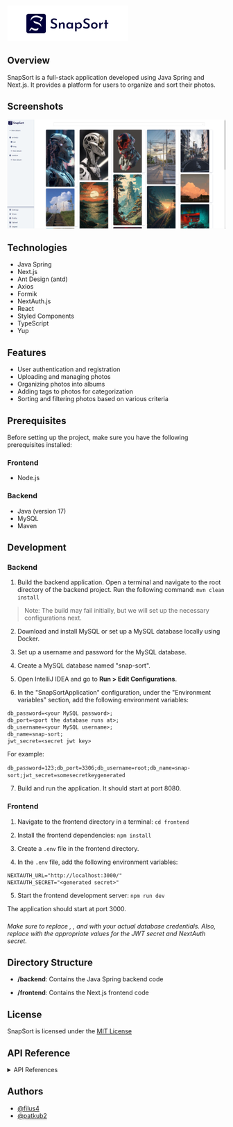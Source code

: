 ![Logo](docs/images/logowhite.png)

## Overview

SnapSort is a full-stack application developed using Java Spring and Next.js. It provides a platform for users to organize and sort their photos.

## Screenshots

![App Screenshot](docs/images/1ss.png)

## Technologies

- Java Spring
- Next.js
- Ant Design (antd)
- Axios
- Formik
- NextAuth.js
- React
- Styled Components
- TypeScript
- Yup

## Features

- User authentication and registration
- Uploading and managing photos
- Organizing photos into albums
- Adding tags to photos for categorization
- Sorting and filtering photos based on various criteria

## Prerequisites

Before setting up the project, make sure you have the following prerequisites installed:

### Frontend

- Node.js

### Backend

- Java (version 17)
- MySQL
- Maven

## Development

### Backend

1. Build the backend application. Open a terminal and navigate to the root directory of the backend project. Run the following command:
   `mvn clean install`

> Note: The build may fail initially, but we will set up the necessary configurations next.

2. Download and install MySQL or set up a MySQL database locally using Docker.

3. Set up a username and password for the MySQL database.

4. Create a MySQL database named "snap-sort".

5. Open IntelliJ IDEA and go to **Run > Edit Configurations**.

6. In the "SnapSortApplication" configuration, under the "Environment variables" section, add the following environment variables:

```
db_password=<your MySQL password>;
db_port=<port the database runs at>;
db_username=<your MySQL username>;
db_name=snap-sort;
jwt_secret=<secret jwt key>
```

For example:

`db_password=123;db_port=3306;db_username=root;db_name=snap-sort;jwt_secret=somesecretkeygenerated`

7. Build and run the application. It should start at port 8080.

### Frontend

1. Navigate to the frontend directory in a terminal:
   `cd frontend`

2. Install the frontend dependencies:
   `npm install`

3. Create a `.env` file in the frontend directory.

4. In the `.env` file, add the following environment variables:

```
NEXTAUTH_URL="http://localhost:3000/"
NEXTAUTH_SECRET="<generated secret>"
```

5. Start the frontend development server:
   `npm run dev`

The application should start at port 3000.

###

_Make sure to replace <your MySQL password>, <port the database runs at>, and <your MySQL username> with your actual database credentials. Also, replace <generated secret> with the appropriate values for the JWT secret and NextAuth secret._

## Directory Structure

- **/backend**: Contains the Java Spring backend code

- **/frontend**: Contains the Next.js frontend code

## License

SnapSort is licensed under the [MIT License](LICENSE)

## API Reference

<details>
  <summary>API References</summary>

#### Rename Album

```http
  PUT /api/albums/{albumId}/rename
```

| Parameter | Type      | Description                             |
| :-------- | :-------- | :-------------------------------------- |
| `albumId` | `integer` | **Required**. ID of the album to rename |
| `name`    | `string`  | **Required**. New name for the album    |

#### Upload Photo

```http
  POST /photos/upload
```

| Parameter     | Type     | Description                                 |
| :------------ | :------- | :------------------------------------------ |
| `file`        | `file`   | **Required**. The photo file to be uploaded |
| `description` | `string` | Description of the photo (optional)         |

#### Get Thumbnail Photo

```http
  GET /photos/{id}/thumbnail
```

Retrieves the thumbnail of a photo with the specified id.
| Parameter | Type | Description |
| :-------- | :------- | :-------------------------------- |
| `id` | `integer` | **Required**. ID of the photo|

#### Get Photo by ID

```http
  GET /photos/{id}
```

Retrieves a photo with the specified id.
| Parameter | Type | Description |
| :-------- | :------- | :-------------------------------- |
| `id` | `integer` | **Required**. ID of the photo|

#### Add Tag to Photo

```http
  POST /photos/{photoId}/tags/{tagId}
```

Adds a tag with tagId to a photo with photoId.
| Parameter | Type | Description |
| :-------- | :------- | :-------------------------------- |
| `photoId` | `integer` | **Required**. ID of the photo|
| `tagId` | `integer` | **Required**. ID of the tag to be added to photoo|

#### Upload Multiple Photos with Album and Tags

```http
  POST /photos/upload/multiple
```

Uploads multiple photos with an album and tags.
| Parameter | Type | Description |
| :-------- | :------- | :-------------------------------- |
| `files` | `array` | **Required**. Array of photo files to be uploaded|
| `tags` | `string` | Tags to be added to the photos (comma-separated)|
| `albumId` | `integer` | ID of the album to add the photos to|

#### Delete Photo

```http
  DELETE /photos/{id}
```

Deletes a photo with the specified id.
| Parameter | Type | Description |
| :-------- | :------- | :-------------------------------- |
| `id` | `integer` | **Required**. ID of the photo to delete|

#### Change Tags for Photo

```http
  POST /photos/{photoId}/tags
```

Changes the tags for a photo with the specified photoId.
| Parameter | Type | Description |
| :-------- | :------- | :-------------------------------- |
| `photoId` | `integer` | **Required**. ID of the photo to change tags|

#### Save Photo to Album

```http
  POST /api/albums/{albumId}/photos/{photoId}

```

Saves a photo with photoId to an album with albumId.
| Parameter | Type | Description |
| :-------- | :------- | :-------------------------------- |
| `albumId` | `integer` | **Required**. ID of the album to save the photo|
| `photoId` | `integer` | **Required**. ID of the photo to be saved to album|

#### Get All Thumbnails of Logged User's Photos

```http
  GET /photos/thumbnails
```

Retrieves all the thumbnails of photos belonging to the logged user.

#### Get Thumbnails of Photos in Album

```http
 GET /photos/album/{albumId}/thumbnails
```

Retrieves all the thumbnails of photos in an album with the specified albumId.
| Parameter | Type | Description |
| :-------- | :------- | :-------------------------------- |
| `albumId` | `integer` | **Required**. ID of the album|

#### Add Tag

```http
 POST /tags/create
```

Retrieves all the thumbnails of photos in an album with the specified albumId.
| Parameter | Type | Description |
| :-------- | :------- | :-------------------------------- |
| `name` | `string` | **Required**. Name of the new tag|

#### Get All Tags of Logged User

```http
 GET /tags/all
```

Retrieves all the tags of the logged user.

#### Delete Tag and Connections

```http
 DELETE /tags/{tagId}
```

Deletes a tag with the specified tagId and its connections.
| Parameter | Type | Description |
| :-------- | :------- | :-------------------------------- |
| `tagId` | `integer` | **Required**. ID of the tag to delete|

</details>

## Authors

- [@filus4](https://github.com/filus4)
- [@patkub2](https://github.com/patkub2)
